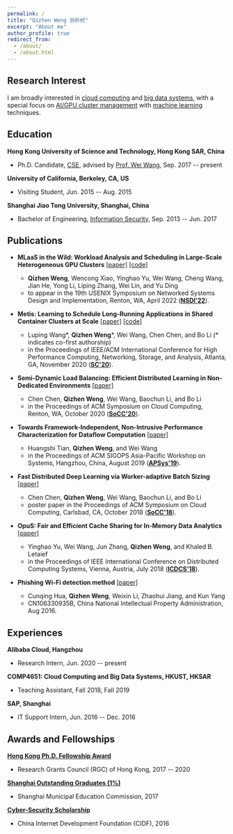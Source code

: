 ```yaml
---
permalink: /
title: "Qizhen Weng 翁祈桢"
excerpt: "About me"
author_profile: true
redirect_from: 
  - /about/
  - /about.html
---
```


## Research Interest
I am broadly interested in <u>cloud computing</u> and <u>big data systems</u>, with a special focus on <u>AI/GPU cluster management</u> with <u>machine learning</u> techniques.


## Education
**Hong Kong University of Science and Technology, Hong Kong SAR, China**
- Ph.D. Candidate, [CSE](https://cse.ust.hk/), advised by [Prof. Wei Wang](https://www.cse.ust.hk/~weiwa/), Sep. 2017 -- present

**University of California, Berkeley, CA, US**
- Visiting Student, Jun. 2015 -- Aug. 2015

**Shanghai Jiao Tong University, Shanghai, China**
- Bachelor of Engineering, [Information Security](https://infosec.sjtu.edu.cn/), Sep. 2013 -- Jun. 2017


## Publications
- **MLaaS in the Wild: Workload Analysis and Scheduling in Large-Scale Heterogeneous GPU Clusters** [[paper]]() [[code]](https://github.com/alibaba/clusterdata/)
  - **Qizhen Weng**, Wencong Xiao, Yinghao Yu, Wei Wang, Cheng Wang, Jian He, Yong Li, Liping Zhang, Wei Lin, and Yu Ding
  - to appear in the 19th USENIX Symposium on Networked Systems Design and Implementation, Renton, WA, April 2022 ([**NSDI'22**](https://www.usenix.org/conference/nsdi22/)).

- **Metis: Learning to Schedule Long-Running Applications in Shared Container Clusters at Scale** [[paper]](https://qzweng.github.io/files/2020SC-Metis-Wang_Weng.pdf) [[code]](https://github.com/lwangbm/Metis)
  - Luping Wang\*, **Qizhen Weng**\*, Wei Wang, Chen Chen, and Bo Li (\* indicates co-first authorship)
  - in the Proceedings of IEEE/ACM International Conference for High Performance Computing, Networking, Storage, and Analysis, Atlanta, GA, November 2020 ([**SC'20**](https://sc20.supercomputing.org/)). 

- **Semi-Dynamic Load Balancing: Efficient Distributed Learning in Non-Dedicated Environments** [[paper]](https://qzweng.github.io/files/2020SoCC-LBBSP-Chen.pdf)
  - Chen Chen, **Qizhen Weng**, Wei Wang, Baochun Li, and Bo Li
  - in the Proceedings of ACM Symposium on Cloud Computing, Renton, WA, October 2020 ([**SoCC'20**](https://acmsocc.github.io/2020/)).

- **Towards Framework-Independent, Non-Intrusive Performance Characterization for Dataflow Computation** [[paper]](https://qzweng.github.io/files/2019ApSys-Perf-Tian.pdf)
  - Huangshi Tian, **Qizhen Weng**, and Wei Wang
  - in the Proceedings of ACM SIGOPS Asia-Pacific Workshop on Systems, Hangzhou, China, August 2019 ([**APSys'19**](https://icsr.zju.edu.cn/apsys2019/)).

- **Fast Distributed Deep Learning via Worker-adaptive Batch Sizing** [[paper]](https://qzweng.github.io/files/2018SoCC-LBBSP-Chen.pdf)
  - Chen Chen, **Qizhen Weng**, Wei Wang, Baochun Li, and Bo Li
  - poster paper in the Proceedings of ACM Symposium on Cloud Computing, Carlsbad, CA, October 2018 ([**SoCC'18**](https://acmsocc.github.io/2018/)).

- **OpuS: Fair and Efficient Cache Sharing for In-Memory Data Analytics** [[paper]](https://qzweng.github.io/files/2018ICDCS-OpuS-Yu.pdf)
  - Yinghao Yu, Wei Wang, Jun Zhang, **Qizhen Weng**, and Khaled B. Letaief
  - in the Proceedings of IEEE International Conference on Distributed Computing Systems, Vienna, Austria, July 2018 ([**ICDCS'18**](https://icdcs2018.ocg.at/)).

- **Phishing Wi-Fi detection method** [[paper]](https://qzweng.github.io/files/2016CNPatent-Phishing-CN106330935B-Hua.pdf)
  - Cunqing Hua, **Qizhen Weng**, Weixin Li, Zhaohui Jiang, and Kun Yang
  - CN106330935B, China National Intellectual Property Administration, Aug 2016.


## Experiences
**Alibaba Cloud, Hangzhou**
- Research Intern, Jun. 2020 -- present

**COMP4651: Cloud Computing and Big Data Systems, HKUST, HKSAR**
- Teaching Assistant, Fall 2018, Fall 2019

**SAP, Shanghai**
- IT Support Intern, Jun. 2016 -- Dec. 2016


## Awards and Fellowships
**[Hong Kong Ph.D. Fellowship Award](https://cerg1.ugc.edu.hk/hkpfs/index.html)**
- Research Grants Council (RGC) of Hong Kong, 2017 -- 2020

**[Shanghai Outstanding Graduates (1%)](http://xsb.seiee.sjtu.edu.cn/xsb/info/12484.htm)**
- Shanghai Municipal Education Commission, 2017

**[Cyber-Security Scholarship](http://www.cidf.net/2016-05/20/c_1118905072.htm)**
- China Internet Development Foundation (CIDF), 2016
